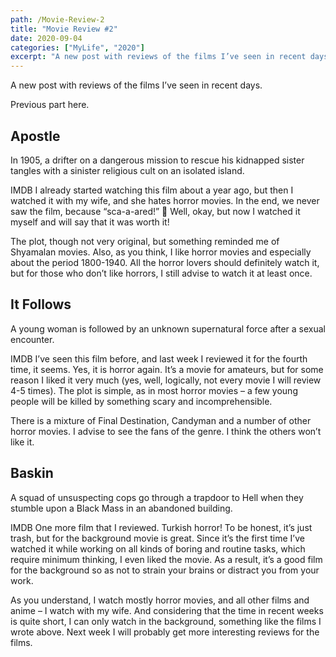 ```yaml
---
path: /Movie-Review-2
title: "Movie Review #2"
date: 2020-09-04
categories: ["MyLife", "2020"]
excerpt: "A new post with reviews of the films I’ve seen in recent days."
---
```


A new post with reviews of the films I’ve seen in recent days.

Previous part here.

## Apostle

In 1905, a drifter on a dangerous mission to rescue his kidnapped sister tangles with a sinister religious cult on an isolated island.

IMDB
I already started watching this film about a year ago, but then I watched it with my wife, and she hates horror movies. In the end, we never saw the film, because “sca-a-ared!” 🙂 Well, okay, but now I watched it myself and will say that it was worth it!

The plot, though not very original, but something reminded me of Shyamalan movies. Also, as you think, I like horror movies and especially about the period 1800-1940. All the horror lovers should definitely watch it, but for those who don’t like horrors, I still advise to watch it at least once.

## It Follows

A young woman is followed by an unknown supernatural force after a sexual encounter.

IMDB
I’ve seen this film before, and last week I reviewed it for the fourth time, it seems. Yes, it is horror again.
It’s a movie for amateurs, but for some reason I liked it very much (yes, well, logically, not every movie I will review 4-5 times).
The plot is simple, as in most horror movies – a few young people will be killed by something scary and incomprehensible.

There is a mixture of Final Destination, Candyman and a number of other horror movies.
I advise to see the fans of the genre. I think the others won’t like it.

## Baskin

A squad of unsuspecting cops go through a trapdoor to Hell when they stumble upon a Black Mass in an abandoned building.

IMDB
One more film that I reviewed.
Turkish horror! To be honest, it’s just trash, but for the background movie is great. Since it’s the first time I’ve watched it while working on all kinds of boring and routine tasks, which require minimum thinking, I even liked the movie.
As a result, it’s a good film for the background so as not to strain your brains or distract you from your work.

As you understand, I watch mostly horror movies, and all other films and anime – I watch with my wife. And considering that the time in recent weeks is quite short, I can only watch in the background, something like the films I wrote above.
Next week I will probably get more interesting reviews for the films.
